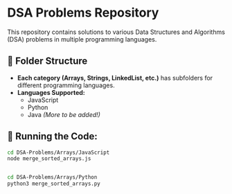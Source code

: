 # DSA Problems Repository

This repository contains solutions to various Data Structures and Algorithms (DSA) problems in multiple programming languages.

## 📂 Folder Structure
- **Each category (Arrays, Strings, LinkedList, etc.)** has subfolders for different programming languages.
- **Languages Supported:**
  - JavaScript
  - Python
  - Java *(More to be added!)*

## 🚀 Running the Code:
```sh
cd DSA-Problems/Arrays/JavaScript
node merge_sorted_arrays.js


cd DSA-Problems/Arrays/Python
python3 merge_sorted_arrays.py



